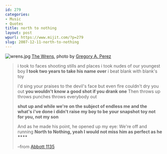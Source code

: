 ```yaml
---
id: 279
categories:
- Music
- Quotes
title: north to nothing
layout: post
wpurl: https://www.mijit.com/?p=279
slug: 2007-12-11-north-to-nothing
---
```

<p>
<img src='{{ "/" | relative_url }}images/2007/12/wrens.jpg' alt='wrens.jpg' />
<a href="https://www.wrens.com/">The Wrens</a>, photo by <a href="https://depts.washington.edu/kexp/blog/?p=2561">Gregory A. Perez</a>
</p>

<blockquote>i took to faces shooting stills and places
i took nudes of our youngest boy
<strong>I took two years to take his name over</strong>
i beat blank with blank's toy

i'd sing your praises to the devil's face
but even fire couldn't dry you out
<strong>you wouldn't know a good shot if you drank one</strong>
Then throws up throws punches throws everybody out

<strong>shut up and while we're on the subject
of endless me and the what's i've done
i didn't raise my boy to be your snapshot toy
not for you, not my son</strong>

And as he made his point, he opened up my eye:
We're off and running
<strong>North to Nothing, yeah
I would not miss him
as perfect as he ****</strong>

–from <a href="https://www.pitchforkmedia.com/article/record_review/23239-abbott-1135-ep">Abbott 1135</a></blockquote>
